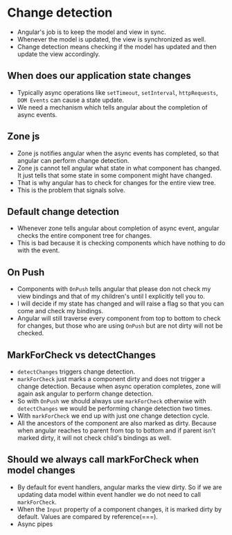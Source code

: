 # Change detection

- Angular's job is to keep the model and view in sync.
- Whenever the model is updated, the view is synchronized as well.
- Change detection means checking if the model has updated and then update the view accordingly.

## When does our application state changes

- Typically async operations like `setTimeout`, `setInterval`, `httpRequests`, `DOM Events` can cause a state update.
- We need a mechanism which tells angular about the completion of async events.


## Zone js

- Zone js notifies angular when the async events has completed, so that angular can perform change detection.
- Zone js cannot tell angular what state in what component has changed. It just tells that some state in some component might have changed.
- That is why angular has to check for changes for the entire view tree.
- This is the problem that signals solve.

## Default change detection

- Whenever zone tells angular about completion of async event, angular checks the entire component tree for changes.
- This is bad because it is checking components which have nothing to do with the event.

## On Push

- Components with `OnPush` tells angular that please don not check my view bindings and that of my children's until I explicitly tell you to.
- I will decide if my state has changed and will raise a flag so that you can come and check my bindings.
- Angular will still traverse every component from top to bottom to check for changes, but those who are using `OnPush` but are not dirty will not be checked.

## MarkForCheck vs detectChanges

- `detectChanges` triggers change detection.
- `markForCheck` just marks a component dirty and does not trigger a change detection. Because when async operation completes, zone will again ask angular to perform change detection.
- So with `OnPush` we should always use `markForCheck` otherwise with `detectChanges` we would be performing change detection two times.
- With `markForCheck` we end up with just one change detection cycle.
- All the ancestors of the component are also marked as dirty. Because when angular reaches to parent from top to bottom and if parent isn't marked dirty, it will not check child's bindings as well.

## Should we always call markForCheck when model changes

- By default for event handlers, angular marks the view dirty. So if we are updating data model within event handler we do not need to call `markForCheck`.
- When the `Input` property of a component changes, it is marked dirty by default. Values are compared by reference(===).
- Async pipes

